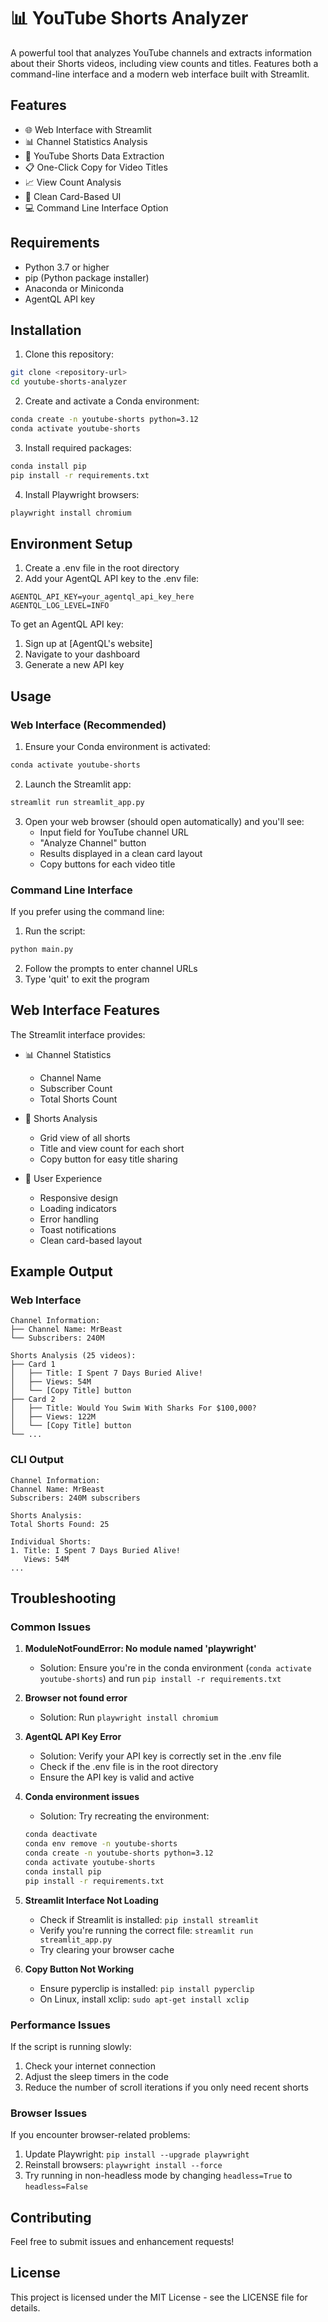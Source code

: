 # 📊 YouTube Shorts Analyzer

A powerful tool that analyzes YouTube channels and extracts information about their Shorts videos, including view counts and titles. Features both a command-line interface and a modern web interface built with Streamlit.

## Features

- 🌐 Web Interface with Streamlit
- 📊 Channel Statistics Analysis
- 📱 YouTube Shorts Data Extraction
- 📋 One-Click Copy for Video Titles
- 📈 View Count Analysis
- 🎨 Clean Card-Based UI
- 💻 Command Line Interface Option

## Requirements

- Python 3.7 or higher
- pip (Python package installer)
- Anaconda or Miniconda
- AgentQL API key

## Installation

1. Clone this repository:

```bash
git clone <repository-url>
cd youtube-shorts-analyzer
```

2. Create and activate a Conda environment:

```bash
conda create -n youtube-shorts python=3.12
conda activate youtube-shorts
```

3. Install required packages:
```bash
conda install pip
pip install -r requirements.txt
```

4. Install Playwright browsers:
```bash
playwright install chromium
```

## Environment Setup

1. Create a .env file in the root directory
2. Add your AgentQL API key to the .env file:
```env
AGENTQL_API_KEY=your_agentql_api_key_here
AGENTQL_LOG_LEVEL=INFO
```

To get an AgentQL API key:
1. Sign up at [AgentQL's website]
2. Navigate to your dashboard
3. Generate a new API key

## Usage

### Web Interface (Recommended)

1. Ensure your Conda environment is activated:
```bash
conda activate youtube-shorts
```

2. Launch the Streamlit app:
```bash
streamlit run streamlit_app.py
```

3. Open your web browser (should open automatically) and you'll see:
   - Input field for YouTube channel URL
   - "Analyze Channel" button
   - Results displayed in a clean card layout
   - Copy buttons for each video title

### Command Line Interface

If you prefer using the command line:

1. Run the script:
```bash
python main.py
```

2. Follow the prompts to enter channel URLs
3. Type 'quit' to exit the program

## Web Interface Features

The Streamlit interface provides:

- 📊 Channel Statistics
  - Channel Name
  - Subscriber Count
  - Total Shorts Count

- 🎥 Shorts Analysis
  - Grid view of all shorts
  - Title and view count for each short
  - Copy button for easy title sharing

- 🎨 User Experience
  - Responsive design
  - Loading indicators
  - Error handling
  - Toast notifications
  - Clean card-based layout

## Example Output

### Web Interface
```
Channel Information:
├── Channel Name: MrBeast
└── Subscribers: 240M

Shorts Analysis (25 videos):
├── Card 1
│   ├── Title: I Spent 7 Days Buried Alive!
│   ├── Views: 54M
│   └── [Copy Title] button
├── Card 2
│   ├── Title: Would You Swim With Sharks For $100,000?
│   ├── Views: 122M
│   └── [Copy Title] button
└── ...
```

### CLI Output
```
Channel Information:
Channel Name: MrBeast
Subscribers: 240M subscribers

Shorts Analysis:
Total Shorts Found: 25

Individual Shorts:
1. Title: I Spent 7 Days Buried Alive!
   Views: 54M
...
```

## Troubleshooting

### Common Issues

1. **ModuleNotFoundError: No module named 'playwright'**
   - Solution: Ensure you're in the conda environment (`conda activate youtube-shorts`) and run `pip install -r requirements.txt`

2. **Browser not found error**
   - Solution: Run `playwright install chromium`

3. **AgentQL API Key Error**
   - Solution: Verify your API key is correctly set in the .env file
   - Check if the .env file is in the root directory
   - Ensure the API key is valid and active

4. **Conda environment issues**
   - Solution: Try recreating the environment:
   ```bash
   conda deactivate
   conda env remove -n youtube-shorts
   conda create -n youtube-shorts python=3.12
   conda activate youtube-shorts
   conda install pip
   pip install -r requirements.txt
   ```

5. **Streamlit Interface Not Loading**
   - Check if Streamlit is installed: `pip install streamlit`
   - Verify you're running the correct file: `streamlit run streamlit_app.py`
   - Try clearing your browser cache

6. **Copy Button Not Working**
   - Ensure pyperclip is installed: `pip install pyperclip`
   - On Linux, install xclip: `sudo apt-get install xclip`

### Performance Issues

If the script is running slowly:
1. Check your internet connection
2. Adjust the sleep timers in the code
3. Reduce the number of scroll iterations if you only need recent shorts

### Browser Issues

If you encounter browser-related problems:
1. Update Playwright: `pip install --upgrade playwright`
2. Reinstall browsers: `playwright install --force`
3. Try running in non-headless mode by changing `headless=True` to `headless=False`

## Contributing

Feel free to submit issues and enhancement requests!

## License

This project is licensed under the MIT License - see the LICENSE file for details.
